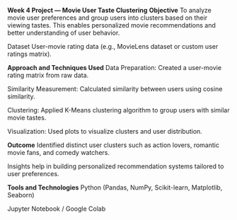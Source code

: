 **Week 4 Project — Movie User Taste Clustering**
**Objective**
To analyze movie user preferences and group users into clusters based on their viewing tastes. This enables personalized movie recommendations and better understanding of user behavior.

Dataset
User-movie rating data (e.g., MovieLens dataset or custom user ratings matrix).

**Approach and Techniques Used**
Data Preparation: Created a user-movie rating matrix from raw data.

Similarity Measurement: Calculated similarity between users using cosine similarity.

Clustering: Applied K-Means clustering algorithm to group users with similar movie tastes.

Visualization: Used plots to visualize clusters and user distribution.

**Outcome**
Identified distinct user clusters such as action lovers, romantic movie fans, and comedy watchers.

Insights help in building personalized recommendation systems tailored to user preferences.

**Tools and Technologies**
Python (Pandas, NumPy, Scikit-learn, Matplotlib, Seaborn)

Jupyter Notebook / Google Colab